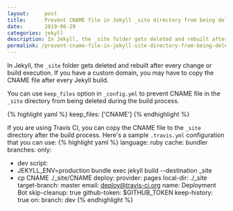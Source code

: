 ```yaml
---
layout:     post
title:      Prevent CNAME file in Jekyll _site directory from being deleted during the build process
date:       2019-06-29
categories: jekyll
description: In Jekyll, the _site folder gets deleted and rebuilt after every change or build execution. If you have a custom domain, you may have to copy the CNAME file after every Jekyll build.
permalink: /prevent-cname-file-in-jekyll-site-directory-from-being-deleted-during-the-build-process/
---
```


In Jekyll, the `_site` folder gets deleted and rebuilt after every change or build execution. If you have a custom domain, you may have to copy the CNAME file after every Jekyll build.

You can use `keep_files` option in `_config.yml` to prevent CNAME file in the `_site` directory from being deleted during the build process.

{% highlight yaml %}
keep_files: ['CNAME']
{% endhighlight %}

If you are using Travis CI, you can copy the CNAME file to the `_site` directory after the build process. Here's a sample `.travis.yml` configuration that you can use:
{% highlight yaml %}
language: ruby
cache: bundler
branches:
  only:
  - dev
script:
  - JEKYLL_ENV=production bundle exec jekyll build --destination _site
  - cp CNAME ./_site/CNAME
deploy:
  provider: pages
  local-dir: ./_site
  target-branch: master
  email: deploy@travis-ci.org
  name: Deployment Bot
  skip-cleanup: true
  github-token: $GITHUB_TOKEN
  keep-history: true
  on:
    branch: dev
{% endhighlight %}
